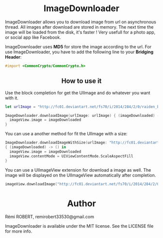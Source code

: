 <p align="center">
  <h1 align="center">ImageDownloader</h1>
</p>

ImageDownloader allows you to download image from url on asynchronous thread.
All images after download are stored in memory.
The next time the image will be loaded from the disk, it's faster ! Very usefull for a photo app, or social app like Facebook.

ImageDownloader uses **MD5** for store the image according to the url.
For use ImageDownloader, you have to add the following line to your **Bridging Header**:

```Objective-c
#import <CommonCrypto/CommonCrypto.h>
```


<p align="center">
  <h2 align="center">How to use it</h2>
</p>

Use the block completion for get the UIImage and do whatever you want with it.

```Swift
let urlImage = "http://fc01.deviantart.net/fs70/i/2014/284/2/0/raiden_by_keprion-d82epij.jpg"

ImageDownloader.downloadImage(urlImage: urlImage) { (imageDownloaded) -> () in
  imageView.image = imageDownloaded
}
```

You can use a another method for fit the UIImage with a size:

```Swift
ImageDownloader.downloadImageWithSize(urlImage: "http://fc01.deviantart.net/fs70/i/2014/284/2/0/raiden_by_keprion-d82epij.jpg", sizeImage: CGSizeMake(200, 200))
{ (imageDownloaded) -> () in
  imageView.image = imageDownloaded
  imageView.contentMode = UIViewContentMode.ScaleAspectFill
}
```

You can use a UIImageView extension for download a image as well. The image will be displayed on the UIImageView automatically after completion.

```Swift
imageView.downloadImage("http://fc01.deviantart.net/fs70/i/2014/284/2/0/raiden_by_keprion-d82epij.jpg")
```

<h1 align="center">Author</h1>
Rémi ROBERT, remirobert33530@gmail.com

ImageDownloader is available under the MIT license. See the LICENSE file for more info.
